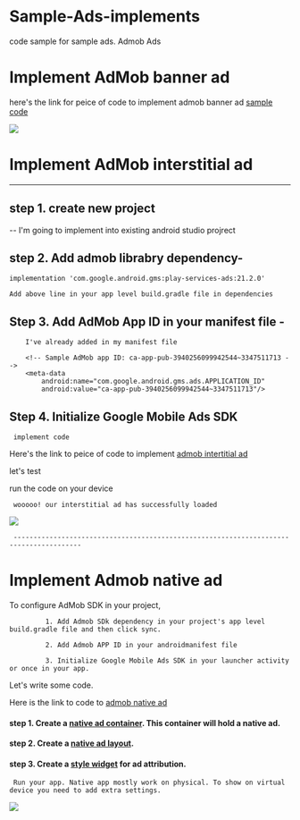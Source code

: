 # Sample-Ads-implements
code sample for sample ads. Admob Ads



# Implement AdMob banner ad

here's the link for peice of code to implement admob banner ad [sample code](https://github.com/vijaysoren/Sample-Ads-impliments/commit/9b77b159a6c3c6efa1ccb2f7d08033167da6beef?diff=unified)

![](https://github.com/vijaysoren/Sample-Ads-impliments/blob/f4b501d1f6abcf2e4ad524a134128d0bba864f02/screenshots/Screenshot_20220930-101551_SampleAds.jpg)



# Implement AdMob interstitial ad
  ---------------------------------
                
                
## step 1. create new project

-- I'm going to implement into existing android studio projrect

## step 2. Add admob librabry dependency-

    implementation 'com.google.android.gms:play-services-ads:21.2.0'
    
    Add above line in your app level build.gradle file in dependencies
    
    
## Step 3. Add AdMob App ID in your manifest file -
 
        I've already added in my manifest file
        
        <!-- Sample AdMob app ID: ca-app-pub-3940256099942544~3347511713 -->
        <meta-data
            android:name="com.google.android.gms.ads.APPLICATION_ID"
            android:value="ca-app-pub-3940256099942544~3347511713"/>
            
            
## Step 4. Initialize Google Mobile Ads SDK
     
     implement code
     
Here's the link to peice of code to implement [admob intertitial ad](https://github.com/vijaysoren/Sample-Ads-impliments/blob/main/Android/AdMob/SampleAds/app/src/main/java/com/vijaysoren/sampleads/MainActivity.java)
     
let's test
     
run the code on your device

     wooooo! our interstitial ad has successfully loaded
     
     
![](https://github.com/vijaysoren/Sample-Ads-impliments/blob/03cf5a245ca416cd88eb4738ff8d16d7efbc767e/screenshots/Screenshot_20220930-101547_SampleAds.jpg)
     
     ---------------------------------------------------------------------------------------
     
     
     
# Implement Admob native ad

 To configure AdMob SDK in your project,
             
             1. Add Admob SDk dependency in your project's app level build.gradle file and then click sync.
             
             2. Add Admob APP ID in your androidmanifest file
             
             3. Initialize Google Mobile Ads SDK in your launcher activity or once in your app.
             
             
Let's write some code.
             
Here is the link to code to [admob native ad](https://github.com/vijaysoren/Sample-Ads-impliments/blob/5e9dce4c5e0cf7ede8873450af2c052c80ec970a/Android/AdMob/SampleAds/app/src/main/java/com/vijaysoren/sampleads/NativeAdActivity.java)
             
#### step 1. Create a [native ad container](Android/AdMob/SampleAds/app/src/main/res/layout/activity_native_ad.xml). This container will hold a native ad.
             
#### step 2. Create a [native ad layout](Android/AdMob/SampleAds/app/src/main/res/layout/native_ad_layout.xml).
             
#### step 3. Create a [style widget](Android/AdMob/SampleAds/app/src/main/res/values/themes.xml) for ad attribution.
              
              
     Run your app. Native app mostly work on physical. To show on virtual device you need to add extra settings.
              
              

     
![](https://github.com/vijaysoren/Sample-Ads-impliments/blob/4790d23963179daf20c4b56ecc6ea6276b0bb080/screenshots/Screenshot_20220930-093824_SampleAds.jpg)
     
   
